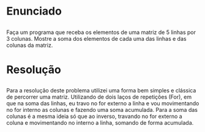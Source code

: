 # Enunciado <h2>

Faça um programa que receba os elementos de uma matriz de 5 linhas por 3 colunas. 
Mostre a soma dos elementos de cada uma das linhas e das colunas da matriz.


# Resolução <h2>
  
Para a resolução deste problema utilizei uma forma bem simples e clássica de percorrer uma matriz. Utilizando de dois laços de repetições (For), em que na soma das linhas, eu travo no for externo a linha e vou movimentando no for interno as colunas e fazendo uma soma acumulada. Para a soma das colunas é a mesma ideia só que ao inverso, travando no for externo a coluna e movimentando no interno a linha, somando de forma acumulada.
